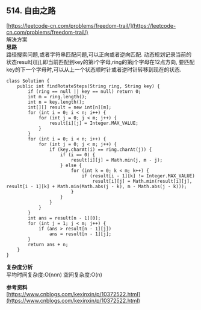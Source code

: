 **514. 自由之路**  
---
[https://leetcode-cn.com/problems/freedom-trail/](https://leetcode-cn.com/problems/freedom-trail/)  
解决方案   
**思路**  
路径搜索问题,或者字符串匹配问题,可以正向或者逆向匹配. 
动态规划记录当前的状态result[i][j],即当前匹配到key的第i个字母,ring的第j个字母在12点方向,
要匹配key的下一个字母时,可以从上一个状态顺时针或者逆时针转移到现在的状态.
```
class Solution {
    public int findRotateSteps(String ring, String key) {
        if (ring == null || key == null) return 0;
        int m = ring.length();
        int n = key.length();
        int[][] result = new int[n][m];
        for (int i = 0; i < n; i++) {
            for (int j = 0; j < m; j++) {
                result[i][j] = Integer.MAX_VALUE;
            }
        }
        for (int i = 0; i < n; i++) {
            for (int j = 0; j < m; j++) {
                if (key.charAt(i) == ring.charAt(j)) {
                    if (i == 0) {
                        result[i][j] = Math.min(j, m - j);
                    } else {
                        for (int k = 0; k < m; k++) {
                            if (result[i - 1][k] != Integer.MAX_VALUE)
                                result[i][j] = Math.min(result[i][j], result[i - 1][k] + Math.min(Math.abs(j - k), m - Math.abs(j - k)));
                        }
                    }
                }
            }
        }
        int ans = result[n - 1][0];
        for (int j = 1; j < m; j++) {
            if (ans > result[n - 1][j])
                ans = result[n - 1][j];
        }
        return ans + n;
    }
}
```  
**复杂度分析**      
平均时间复杂度:O(n*n*n)
空间复杂度:O(n)

**参考资料**  
[https://www.cnblogs.com/kexinxin/p/10372522.html](https://www.cnblogs.com/kexinxin/p/10372522.html)
